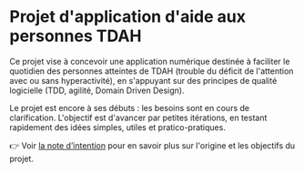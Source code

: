 # Projet d'application d'aide aux personnes TDAH

Ce projet vise à concevoir une application numérique destinée à faciliter le quotidien des personnes atteintes de TDAH (trouble du déficit de l'attention avec ou sans hyperactivité), en s'appuyant sur des principes de qualité logicielle (TDD, agilité, Domain Driven Design).

Le projet est encore à ses débuts : les besoins sont en cours de clarification. L'objectif est d'avancer par petites itérations, en testant rapidement des idées simples, utiles et pratico-pratiques.

👉 Voir [la note d’intention](docs/intention.md) pour en savoir plus sur l'origine et les objectifs du projet.


